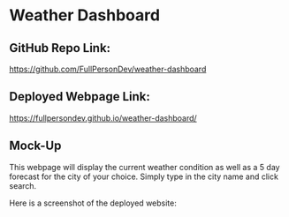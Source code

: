 # Weather Dashboard

## GitHub Repo Link:
https://github.com/FullPersonDev/weather-dashboard

## Deployed Webpage Link:
https://fullpersondev.github.io/weather-dashboard/

## Mock-Up

This webpage will display the current weather condition as well as a 5 day forecast for the city of your choice.
Simply type in the city name and click search.

Here is a screenshot of the deployed website:

